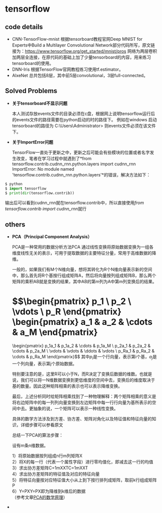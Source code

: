 # tensorflow

## code details
- CNN-TensorFlow-mnist 根据tensorboard教程官网Deep MNIST for Experts中Build a Multilayer Convolutional Network部分代码所写，原文链接为：https://www.tensorflow.org/get_started/mnist/pros
网络为两层卷积加两层全连接，在原代码的基础上加了少量tensorboard的内容，用来练习tensorboard的使用。
- DNN-Iris 根据TensorFlow官网教程练习使用tf.estimator。
- AlxeNet 总共包括8层，其中前5层convolutional，3层full-connected。
## Solved Problems

- **关于tensorboard不显示问题**

	本人测试存放events文件的目录必须在c盘，根据网上说明tensorflow运行后的events文件的路径需要在python启动的时的路径下。 
	例如在windows 启动tensorboard的路径为 C:\Users\Administrator> 
	则events文件必须在该文件下。
- **关于ImportError问题**
	
	TensorFlow一直处于更新之中，更新之后可能会有些模块的位置或者名字发生改变，笔者在学习过程中就遇到了*from tensorflow.contrib.cudnn_rnn.python.layers import cudnn_rnn
ImportError: No module named 'tensorflow.contrib.cudnn_rnn.python.layers'*的错误，解决方法如下：
```python
$ python
$ import tensorflow
$ print(dir(tensorflow.contrib))
```
输出后可以看到cudnn_rnn就在tensorflow.contrib中，所以直接使用*from tensorflow.contrib import cudnn_rnn*就行
## others
- **PCA（Principal Component Analysis）**

	PCA是一种常用的数据分析方法PCA 通过线性变换将原始数据变换为一组各维度线性无关的表示，可用于提取数据的主要特征分量，常用于高维数据的降维。

	一般的，如果我们有M个N维向量，想将其转化为R个N维向量表示新的空间中，那么首先将R个基按行组成矩阵A，然后将向量按列组成矩阵B，那么两个矩阵的乘积AB就是变换的结果，其中AB的第m列为A中第m列变换后的结果。
	
	$$\begin{pmatrix}
	  p_1 \\
	  p_2 \\
	  \vdots \\
	  p_R
	\end{pmatrix}
	\begin{pmatrix}
	  a_1 & a_2 & \cdots & a_M
	\end{pmatrix}
	=
	\begin{pmatrix}
	  p_1a_1 & p_1a_2 & \cdots & p_1a_M \\
	  p_2a_1 & p_2a_2 & \cdots & p_2a_M \\
	  \vdots & \vdots & \ddots & \vdots \\
	  p_Ra_1 & p_Ra_2 & \cdots & p_Ra_M
	\end{pmatrix}$$
	其中$p_i$是一个行向量，表示第i个基，$a_j$是一个列向量，表示第j个原始数据。

	特别要注意的是，这里R可以小于N，而R决定了变换后数据的维数。也就是说，我们可以将一N维数据变换到更低维度的空间中去，变换后的维度取决于基的数量。因此这种矩阵相乘的表示也可以表示降维变换。

	最后，上述分析同时给矩阵相乘找到了一种物理解释：两个矩阵相乘的意义是将右边矩阵中的每一列列向量变换到左边矩阵中每一行行向量为基所表示的空间中去。更抽象的说，一个矩阵可以表示一种线性变换。

	具体的数学方法涉及到方差、协方差、矩阵对角化以及特征值和特征向量的知识，详细步骤可以参看原文

	总结一下PCA的算法步骤：

	设有m条n维数据。

	1）将原始数据按列组成n行m列矩阵X  
	2）将X的每一行（代表一个属性字段）进行零均值化，即减去这一行的均值  
	3）求出协方差矩阵C=1mXXTC=1mXXT  
	4）求出协方差矩阵的特征值及对应的特征向量  
	5）将特征向量按对应特征值大小从上到下按行排列成矩阵，取前k行组成矩阵P  
	6）Y=PXY=PX即为降维到k维后的数据  
（参考文章[PCA的数学原理](http://blog.codinglabs.org/articles/pca-tutorial.html)）

- 